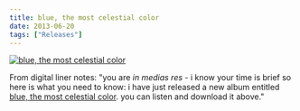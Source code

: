 ```yaml
---
title: blue, the most celestial color
date: 2013-06-20
tags: ["Releases"]
---
```


[![blue, the most celestial color](/images/blue-the-most-celestial-color.jpg)](https://northerninformation.bandcamp.com/album/blue-the-most-celestial-color)

From digital liner notes: "you are _in medias res_ - i know your time is brief so here is what you need to know: i have just released a new album entitled [blue, the most celestial color](https://northerninformation.bandcamp.com/album/blue-the-most-celestial-color). you can listen and download it above."
